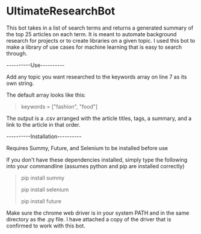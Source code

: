 # UltimateResearchBot
This bot takes in a list of search terms and returns a generated summary of the top 25 articles on each term. It is meant to automate background research for projects or to create libraries on a given topic. I used this bot to make a library of use cases for machine learning that is easy to search through. 

----------Use----------

Add any topic you want researched to the keywords array on line 7 as its own string. 

The default array looks like this:
>keywords = ["fashion", "food"]

The output is a .csv arranged with the article titles, tags, a summary, and a link to the article in that order. 


----------Installation----------

Requires Summy, Future, and Selenium to be installed before use

If you don't have these dependencies installed, simply type the following into your commandline (assumes python and pip are installed correctly) 

>pip install summy
>
>pip install selenium
>
>pip install future


Make sure the chrome web driver is in your system PATH and in the same directory as the .py file. I have attached a copy of the driver that is confirmed to work with this bot. 






